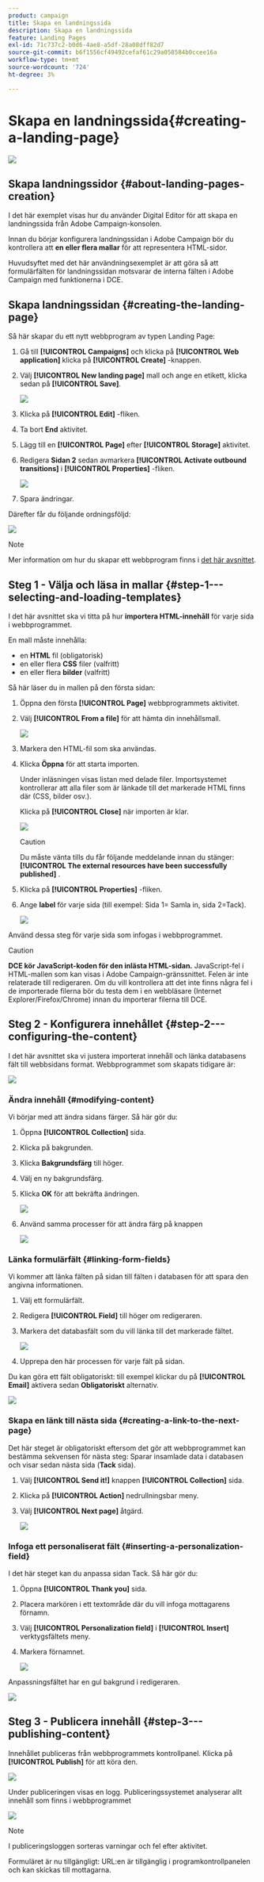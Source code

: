 ```yaml
---
product: campaign
title: Skapa en landningssida
description: Skapa en landningssida
feature: Landing Pages
exl-id: 71c737c2-b0d6-4ae8-a5df-28a08dff82d7
source-git-commit: b6f1556cf49492cefaf61c29a058584b0ccee16a
workflow-type: tm+mt
source-wordcount: '724'
ht-degree: 3%

---
```


# Skapa en landningssida{#creating-a-landing-page}

![](../../assets/common.svg)

## Skapa landningssidor {#about-landing-pages-creation}

I det här exemplet visas hur du använder Digital Editor för att skapa en landningssida från Adobe Campaign-konsolen.

Innan du börjar konfigurera landningssidan i Adobe Campaign bör du kontrollera att **en eller flera mallar** för att representera HTML-sidor.

Huvudsyftet med det här användningsexemplet är att göra så att formulärfälten för landningssidan motsvarar de interna fälten i Adobe Campaign med funktionerna i DCE.

## Skapa landningssidan {#creating-the-landing-page}

Så här skapar du ett nytt webbprogram av typen Landing Page:

1. Gå till **[!UICONTROL Campaigns]** och klicka på **[!UICONTROL Web application]** klicka på **[!UICONTROL Create]** -knappen.
1. Välj **[!UICONTROL New landing page]** mall och ange en etikett, klicka sedan på **[!UICONTROL Save]**.

   ![](assets/dce_uc1_newlandingpage.png)

1. Klicka på **[!UICONTROL Edit]** -fliken.
1. Ta bort **End** aktivitet.
1. Lägg till en **[!UICONTROL Page]** efter **[!UICONTROL Storage]** aktivitet.
1. Redigera **Sidan 2** sedan avmarkera **[!UICONTROL Activate outbound transitions]** i **[!UICONTROL Properties]** -fliken.

   ![](assets/dce_uc1_transition.png)

1. Spara ändringar.

Därefter får du följande ordningsföljd:

![](assets/dce_uc1_edition_activity.png)

>[!NOTE]
>
>Mer information om hur du skapar ett webbprogram finns i [det här avsnittet](creating-a-new-web-application.md).

## Steg 1 - Välja och läsa in mallar {#step-1---selecting-and-loading-templates}

I det här avsnittet ska vi titta på hur **importera HTML-innehåll** för varje sida i webbprogrammet.

En mall måste innehålla:

* en **HTML** fil (obligatorisk)
* en eller flera **CSS** filer (valfritt)
* en eller flera **bilder** (valfritt)

Så här läser du in mallen på den första sidan:

1. Öppna den första **[!UICONTROL Page]** webbprogrammets aktivitet.
1. Välj **[!UICONTROL From a file]** för att hämta din innehållsmall.

   ![](assets/dce_uc1_selectmodel.png)

1. Markera den HTML-fil som ska användas.
1. Klicka **Öppna** för att starta importen.

   Under inläsningen visas listan med delade filer. Importsystemet kontrollerar att alla filer som är länkade till det markerade HTML finns där (CSS, bilder osv.).

   Klicka på **[!UICONTROL Close]** när importen är klar.

   ![](assets/dce_uc1_import.png)

   >[!CAUTION]
   >
   >Du måste vänta tills du får följande meddelande innan du stänger: **[!UICONTROL The external resources have been successfully published]** .

1. Klicka på **[!UICONTROL Properties]** -fliken.
1. Ange **label** för varje sida (till exempel: Sida 1= Samla in, sida 2=Tack).

   ![](assets/dce_uc1_pagelabel.png)

Använd dessa steg för varje sida som infogas i webbprogrammet.

>[!CAUTION]
>
>**DCE kör JavaScript-koden för den inlästa HTML-sidan.** JavaScript-fel i HTML-mallen som kan visas i Adobe Campaign-gränssnittet. Felen är inte relaterade till redigeraren. Om du vill kontrollera att det inte finns några fel i de importerade filerna bör du testa dem i en webbläsare (Internet Explorer/Firefox/Chrome) innan du importerar filerna till DCE.

## Steg 2 - Konfigurera innehållet {#step-2---configuring-the-content}

I det här avsnittet ska vi justera importerat innehåll och länka databasens fält till webbsidans format. Webbprogrammet som skapats tidigare är:

![](assets/dce_uc1_lp_enchainement.png)

### Ändra innehåll {#modifying-content}

Vi börjar med att ändra sidans färger. Så här gör du:

1. Öppna **[!UICONTROL Collection]** sida.
1. Klicka på bakgrunden.
1. Klicka **Bakgrundsfärg** till höger.
1. Välj en ny bakgrundsfärg.
1. Klicka **OK** för att bekräfta ändringen.

   ![](assets/dce_uc1_changecolor.png)

1. Använd samma processer för att ändra färg på knappen

   ![](assets/dce_uc1_finalcolor.png)

### Länka formulärfält {#linking-form-fields}

Vi kommer att länka fälten på sidan till fälten i databasen för att spara den angivna informationen.

1. Välj ett formulärfält.
1. Redigera **[!UICONTROL Field]** till höger om redigeraren.
1. Markera det databasfält som du vill länka till det markerade fältet.

   ![](assets/dce_uc1_mapping.png)

1. Upprepa den här processen för varje fält på sidan.

Du kan göra ett fält obligatoriskt: till exempel klickar du på **[!UICONTROL Email]** aktivera sedan **Obligatoriskt** alternativ.

![](assets/dce_uc1_fieldmandatory.png)

### Skapa en länk till nästa sida {#creating-a-link-to-the-next-page}

Det här steget är obligatoriskt eftersom det gör att webbprogrammet kan bestämma sekvensen för nästa steg: Sparar insamlade data i databasen och visar sedan nästa sida (**Tack** sida).

1. Välj **[!UICONTROL Send it!]** knappen **[!UICONTROL Collection]** sida.
1. Klicka på **[!UICONTROL Action]** nedrullningsbar meny.
1. Välj **[!UICONTROL Next page]** åtgärd.

   ![](assets/dce_uc1_actionbouton.png)

### Infoga ett personaliserat fält {#inserting-a-personalization-field}

I det här steget kan du anpassa sidan Tack. Så här gör du:

1. Öppna **[!UICONTROL Thank you]** sida.
1. Placera markören i ett textområde där du vill infoga mottagarens förnamn.
1. Välj **[!UICONTROL Personalization field]** i **[!UICONTROL Insert]** verktygsfältets meny.
1. Markera förnamnet.

   ![](assets/dce_uc1_persochamp.png)

Anpassningsfältet har en gul bakgrund i redigeraren.

![](assets/dce_uc1_edit_champperso.png)

## Steg 3 - Publicera innehåll {#step-3---publishing-content}

Innehållet publiceras från webbprogrammets kontrollpanel. Klicka på **[!UICONTROL Publish]** för att köra den.

![](assets/dce_uc1_pub_dashboard.png)

Under publiceringen visas en logg. Publiceringssystemet analyserar allt innehåll som finns i webbprogrammet

![](assets/dce_uc1_pub_dashboard_journal.png)

>[!NOTE]
>
>I publiceringsloggen sorteras varningar och fel efter aktivitet.

Formuläret är nu tillgängligt: URL:en är tillgänglig i programkontrollpanelen och kan skickas till mottagarna.
